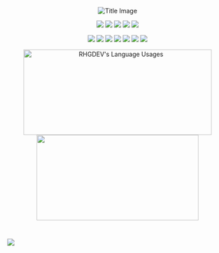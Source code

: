 <p align="center">
 <img src="https://media.discordapp.net/attachments/755868456993423491/883560733680496690/RHGBanner_edge.png" alt="Title Image" />
</p>
<!--<p align="center">
  <a href="https://rustyrhuskey.tk">Website</a>
  ·
  <a href="https://twitter.com/RHGRDev">Twitter</a>
</p>-->
<!--<p align="center">Languages & Markups</p>-->
<p align="center">
 <img src="https://img.shields.io/badge/JavaScript-informational?style=for-the-badge&logo=javascript&logoColor=7289da&color=18191C"></img>
 <img src="https://img.shields.io/badge/LUA-informational?style=for-the-badge&logo=lua&logoColor=7289da&color=18191C"></img>
 <img src="https://img.shields.io/badge/CSS3-informational?style=for-the-badge&logo=css3&logoColor=7289da&color=18191C"></img>
 <img src="https://img.shields.io/badge/HTML5-informational?style=for-the-badge&logo=html5&logoColor=7289da&color=18191C"></img>
 <img src="https://img.shields.io/badge/Markdown-informational?style=for-the-badge&logo=Markdown&logoColor=7289da&color=18191C"></img>
</p>
<!--<p align="center">Tools & Frameworks</p>-->
<p align="center">
 <img src="https://img.shields.io/badge/Discord_API-informational?style=for-the-badge&logo=discord&logoColor=7289da&color=18191C"></img>
 <img src="https://img.shields.io/badge/Node.js-informational?style=for-the-badge&logo=nodedotjs&logoColor=7289da&color=18191C"></img>
 <img src="https://img.shields.io/badge/Firebase-informational?style=for-the-badge&logo=firebase&logoColor=7289da&color=18191C"></img>
 <img src="https://img.shields.io/badge/Heroku-informational?style=for-the-badge&logo=heroku&logoColor=7289da&color=18191C"></img>
 <img src="https://img.shields.io/badge/GIMP-informational?style=for-the-badge&logo=gimp&logoColor=7289da&color=18191C"></img>
 <img src="https://img.shields.io/badge/Git-informational?style=for-the-badge&logo=git&logoColor=7289da&color=18191C"></img>
 <img src="https://img.shields.io/badge/VisualStudio_Code-informational?style=for-the-badge&logo=visual-studio-code&logoColor=7289da&color=18191C"></img>
</p>
<!--<p align="center">Statistics</p>-->
<p align="center">
  <img width=430 height=195 src="https://github-readme-stats.vercel.app/api?username=RHGDEV&custom_title=Stats&show_icons=1&count_private=1&include_all_commits=1&cache_seconds=1800&bg_color=0D1117&hide_border=1&title_color=fff&text_color=fff&icon_color=fff" alt="RHGDEV's Language Usages">
  <img width=370 height=195 src="https://github-readme-streak-stats.herokuapp.com?user=RHGDEV&hide_border=true&fire=FFFFFF&ring=979797&currStreakNum=FFFFFF&stroke=646464&currStreakLabel=FFFFFF&sideLabels=FFFFFF&sideNums=FFFFFF&border=FFFFFF00&dates=A4A4A4&background=0D1117" alt=""/>
</p>

<p align="center">
 <a href="https://github.com/ryo-ma/github-profile-trophy"><img src="https://github-profile-trophy.vercel.app/?username=RHGDEV&no-frame=true&no-bg=true" alt="" />
 </a> 
</p>

<p align="center"><img src="https://komarev.com/ghpvc/?username=RHGDEV&label=Views&color=grey&style=flat" alt=""/></p>

![](https://hit.yhype.me/github/profile?user_id=21209674)
